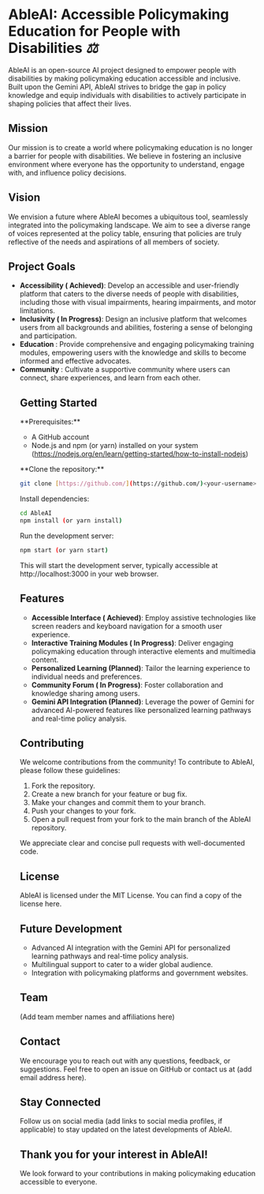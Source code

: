<!DOCTYPE html>
<html lang="en">
  <head>
     <link rel="stylesheet" href="https://cdnjs.cloudflare.com/ajax/libs/font-awesome/6.1.1/css/all.min.css" integrity="sha512-KfkfwYDsLkIlwQp6LFnl8zNdLGxu9YAA1QvwINks4PhcElQSvqcyVLLD9aMhXd13uQjoXtEKNosOWaZqXgel0g==" crossorigin="anonymous" referrerpolicy="no-referrer" />
  </head>
 
<body>
  <h1>AbleAI: Accessible Policymaking Education for People with Disabilities <span class="icon"><i class="fas fa-balance-scale">⚖️</i></span></h1>

  <p>AbleAI is an open-source AI project designed to empower people with disabilities by making policymaking education accessible and inclusive. Built upon the Gemini API, AbleAI strives to bridge the gap in policy knowledge and equip individuals with disabilities to actively participate in shaping policies that affect their lives.</p>

  <h2>Mission <span class="icon"><i class="fas fa-dove">️</i></span></h2>

  <p>Our mission is to create a world where policymaking education is no longer a barrier for people with disabilities. We believe in fostering an inclusive environment where everyone has the opportunity to understand, engage with, and influence policy decisions.</p>

  <h2>Vision <span class="icon"><i class="fas fa-eye">️</i></span></h2>

  <p>We envision a future where AbleAI becomes a ubiquitous tool, seamlessly integrated into the policymaking landscape. We aim to see a diverse range of voices represented at the policy table, ensuring that policies are truly reflective of the needs and aspirations of all members of society.</p>

  <h2>Project Goals  <span class="icon"><i class="fas fa-bullseye"></i></span></h2>

  <ul>
    <li><strong>Accessibility <span class="success">( Achieved)</span></strong>: Develop an accessible and user-friendly platform that caters to the diverse needs of people with disabilities, including those with visual impairments, hearing impairments, and motor limitations.</li>
    <li><strong>Inclusivity <span class="important">(️ In Progress)</span></strong>: Design an inclusive platform that welcomes users from all backgrounds and abilities, fostering a sense of belonging and participation.</li>
    <li><strong>Education <span class="icon"><i class="fas fa-graduation-cap"></i></span></strong>: Provide comprehensive and engaging policymaking training modules, empowering users with the knowledge and skills to become informed and effective advocates.</li>
    <li><strong>Community <span class="icon"><i class="fas fa-users"></i></span></strong>: Cultivate a supportive community where users can connect, share experiences, and learn from each other.</li>

  <h2>Getting Started  <span class="icon"><i class="fas fa-laptop-code"></i></span></h2>

  <p>**Prerequisites:**</p>

  <ul>
    <li>A GitHub account</li>
    <li>Node.js and npm (or yarn) installed on your system (<a href="https://nodejs.org/en/learn/getting-started/how-to-install-nodejs">https://nodejs.org/en/learn/getting-started/how-to-install-nodejs</a>)</li>
  </ul>

  <p>**Clone the repository:**</p>

  ```bash
  git clone [https://github.com/](https://github.com/)<your-username>/AbleAI.git
  ```
<p>Install dependencies:</p>

```bash
cd AbleAI
npm install (or yarn install)
```

<p>Run the development server:</p>

```bash
npm start (or yarn start)
```

<p>This will start the development server, typically accessible at http://localhost:3000 in your web browser.</p>

<h2>Features  <span class="icon"><i class="fas fa-star"></i></span></h2>

<ul>
<li><strong>Accessible Interface <span class="success">( Achieved)</span></strong>: Employ assistive technologies like screen readers and keyboard navigation for a smooth user experience.</li>
<li><strong>Interactive Training Modules <span class="important">(️ In Progress)</span></strong>: Deliver engaging policymaking education through interactive elements and multimedia content.</li>
<li><strong>Personalized Learning <span class="icon"><i class="fas fa-user-cog"></i></span> (Planned)</strong>: Tailor the learning experience to individual needs and preferences.</li>
<li><strong>Community Forum <span class="important">(️ In Progress)</span></strong>: Foster collaboration and knowledge sharing among users.</li>
<li><strong>Gemini API Integration <span class="icon"><i class="fas fa-robot"></i></span> (Planned)</strong>: Leverage the power of Gemini for advanced AI-powered features like personalized learning pathways and real-time policy analysis.</li>
</ul>

<h2>Contributing  <span class="icon"><i class="fas fa-hands-helping"></i></span></h2>

<p>We welcome contributions from the community! To contribute to AbleAI, please follow these guidelines:</p>

<ol>
<li>Fork the repository.</li>
<li>Create a new branch for your feature or bug fix.</li>
<li>Make your changes and commit them to your branch.</li>
<li>Push your changes to your fork.</li>
<li>Open a pull request from your fork to the main branch of the AbleAI repository.</li>
</ol>

<p>We appreciate clear and concise pull requests with well-documented code.</p>

<h2>License  <span class="icon"><i class="fas fa-copyright"></i></span></h2>

<p>AbleAI is licensed under the MIT License. You can find a copy of the license here.</p>

<h2>Future Development  <span class="icon"><i class="fas fa-rocket"></i></span></h2>

<ul>
<li>Advanced AI integration with the Gemini API for personalized learning pathways and real-time policy analysis.</li>
<li>Multilingual support to cater to a wider global audience.</li>
<li>Integration with policymaking platforms and government websites.</li>
</ul>

<h2>Team  <span class="icon"><i class="fas fa-users"></i></span></h2>

<p>(Add team member names and affiliations here)</p>

<h2>Contact  <span class="icon"><i class="fas fa-envelope"></i></span></h2>

<p>We encourage you to reach out with any questions, feedback, or suggestions. Feel free to open an issue on GitHub or contact us at (add email address here).</p>

  <h2>Stay Connected  <span class="icon"><i class="fas fa-link"></i></span></h2>

  <p>Follow us on social media (add links to social media profiles, if applicable) to stay updated on the latest developments of AbleAI.</p>

  <h2>Thank you for your interest in AbleAI!  <span class="icon"><i class="fas fa-heart"></i></span></h2>

  <p>We look forward to your contributions in making policymaking education accessible to everyone.</p>
</body>
</html>

